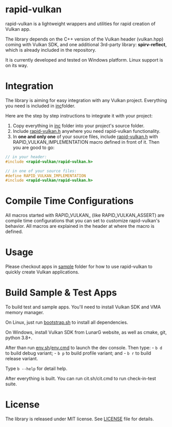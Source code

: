 # rapid-vulkan
rapid-vulkan is a lightweight wrappers and utilities for rapid creation of Vulkan app.

The library depends on the C++ version of the Vulkan header (vulkan.hpp) coming with Vulkan SDK, and one additional 3rd-party library: **spirv-reflect**, which is already included in the repository.

It is currently developed and tested on Windows platform. Linux support is on its way.

# Integration
The library is aiming for easy integration with any Vulkan project. Everything you need is included in [inc](inc)folder.

Here are the step by step instructions to integrate it with your project:

1. Copy everything in [inc](inc) folder into your project's source folder.
2. Include [rapid-vulkan.h](inc/rapid-vulkan/rapid-vulkan.h) anywhere you need rapid-vulkan functionality.
3. In **one and only one** of your source files, include [rapid-vulkan.h](inc/rapid-vulkan/rapid-vulkan.h) with RAPID_VULKAN_IMPLEMENTATION macro defined in front of it. Then you are good to go:

```c
// in your header:
#include <rapid-vulkan/rapid-vulkan.h>

// in one of your source files:
#define RAPID_VULKAN_IMPLEMENTATION
#include <rapid-vulkan/rapid-vulkan.h>
```

# Compile Time Configurations

All macros started with RAPID_VULKAN_ (like RAPID_VULKAN_ASSERT) are compile time configurations that you can set to customize rapid-vulkan's behavior. All macros are explained in the header at where the macro is defined.

# Usage
Please checkout apps in [sample](dev/sample) folder for how to use rapid-vulkan to quickly create Vulkan applications.

# Build Sample & Test Apps
To build test and sample apps. You'll need to install Vulkan SDK and VMA memory manager.

On Linux, just run [bootstrap.sh](dev/env/bootstrap.sh) to install all dependencies.

On Windows, install Vulkan SDK from LunarG website, as well as cmake, git, python 3.8+.

After than run [env.sh](env.sh)/[env.cmd](env.cmd) to launch the dev console. Then type:
    - `b d` to build debug variant;
    - `b p` to build profile variant; and
    - `b r` to build release variant.

Type `b --help` for detail help.

After everything is built. You can run cit.sh/cit.cmd to run check-in-test suite.

# License
The library is released under MIT license. See [LICENSE](LICENSE) file for details.
